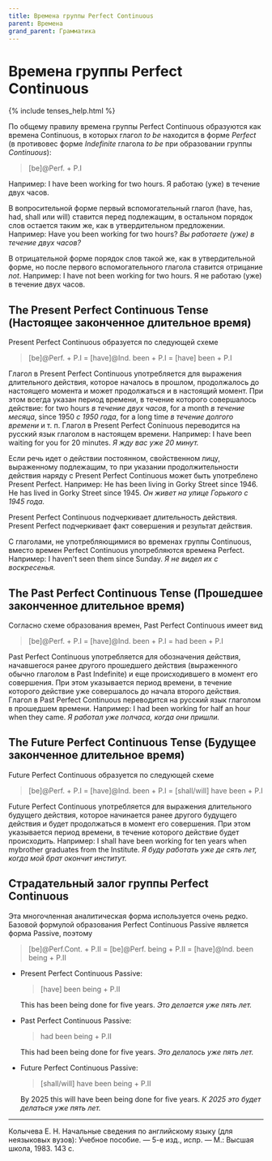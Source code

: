 ```yaml
---
title: Времена группы Perfect Continuous
parent: Времена
grand_parent: Грамматика
---
```



# Времена группы Perfect Continuous

{% include tenses_help.html %}

По общему правилу времена группы Perfect Continuous образуются как
времена Continuous, в которых глагол *to be* находится в форме
*Perfect* (в противовес форме *Indefinite* глагола *to be* при
образовании группы *Continuous*):

> [be]@Perf. + P.I

Например: I have been
working for two hours.  Я работаю (уже) в течение двух часов.

В вопросительной форме первый вспомогательный глагол (have, has, had,
shall или will) ставится перед подлежащим, в остальном порядок слов
остается таким же, как в утвердительном предложении. Например: Have
you been working for two hours?  *Вы работаете (уже) в течение двух
часов?*

В отрицательной форме порядок слов такой же, как в утвердительной
форме, но после первого вспомогательного глагола ставится отрицание
*not*.  Например: I have not been working for two hours.  Я не работаю
(уже) в течение двух часов.


## The Present Perfect Continuous Tense (Настоящее законченное длительное время)

Present Perfect Continuous образуется по следующей схеме

> [be]@Perf. + P.I = [have]@Ind. been + P.I = [have] been + P.I

Глагол в Present Perfect Continuous употребляется для выражения
длительного действия, которое началось в прошлом, продолжалось до
настоящего момента и может продолжаться и в настоящий момент.  При
этом всегда указан период времени, в течение которого совершалось
действие: for two hours *в течение двух часов*, for a month *в течение
месяца*, since 1950 *с 1950 года*, for a long time *в течение долгого
времени* и т. п.  Глагол в Present Perfect Coninuous переводится на
русский язык глаголом в настоящем времени. Например: I have been
waiting for you for 20 minutes.  *Я жду вас уже 20 минут.*

Если речь идет о действии постоянном, свойственном лицу, выраженному
подлежащим, то при указании продолжительности действия наряду с
Present Perfect Continuous может быть употреблено Present Perfect.
Например: He has been living in Gorky Street since 1946.  Не has lived
in Gorky Street since 1945.  *Он живет на улице Горького с 1945 года.*

Present Perfect Continuous подчеркивает длительность действия.
Present Perfect подчеркивает факт совершения и результат действия.

С глаголами, не употребляющимися во временах группы Continuous, вместо
времен Perfect Continuous употребляются времена Perfect.  Например: I
haven't seen them since Sunday.  *Я не видел их с воскресенья.*


## The Past Perfect Continuous Tense (Прошедшее законченное длительное время)

Согласно схеме образования времен, Past Perfect Continuous имеет вид

> [be]@Perf. + P.I = [have]@Ind. been + P.I = had been + P.I

Past Perfect Continuous употребляется для обозначения действия,
начавшегося ранее другого прошедшего действия (выраженного обычно
глаголом в Past Indefinite) и еще происходившего в момент его
совершения.  При этом указывается период времени, в течение которого
действие уже совершалось до начала второго действия.  Глагол в Past
Perfect Continuous переводится на русский язык глаголом в прошедшем
времени. Например: I had been working for half an hour when they came.
*Я работал уже полчаса, когда они пришли.*


## The Future Perfect Continuous Tense (Будущее законченное длительное время)

Future Perfect Continuous образуется по следующей схеме

> [be]@Perf. + P.I = [have]@Ind. been + P.I = [shall/will] have been + P.I

Future Perfect Continuous употребляется для выражения длительного
будущего действия, которое начинается ранее другого будущего действия
и будет продолжаться в момент его совершения.  При этом указывается
период времени, в течение которого действие будет
происходить. Например: I shall have been working for ten years when
mybrother graduates from the Institute. *Я буду работать уже де сять
лет, когда мой брат окончит институт.*


## Страдательный залог группы Perfect Continuous

Эта многочленная аналитическая форма используется очень редко.
Базовой формулой образования Perfect Continuous Passive является форма
Passive, поэтому

> [be]@Perf.Cont. + P.II = [be]@Perf. being + P.II = [have]@Ind. been being + P.II

- Present Perfect Continuous Passive:

  > [have] been being + P.II
  
  This has been being done for five years.  *Это делается уже пять
  лет.*
  
- Past Perfect Continuous Passive:

  > had been being + P.II
  
  This had been being done for five years.  *Это делалось уже пять
  лет.*
  
- Future Perfect Continuous Passive:

  > [shall/will] have been being + P.II
  
  By 2025 this will have been being done for five years.  *К 2025 это
  будет делаться уже пять лет.*


---

Колычева Е. Н.  Начальные сведения по английскому языку (для
неязыковых вузов): Учебное пособие. — 5-е изд., испр. — М.: Высшая
школа, 1983. 143 с.
